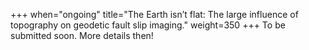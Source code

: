 +++
when="ongoing"
title="The Earth isn’t flat: The large influence of topography on geodetic fault slip imaging."
weight=350
+++
To be submitted soon. More details then!
